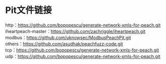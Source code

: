 # Pit文件链接  
http：https://github.com/bopopescu/generate-network-xmls-for-peach.git  
iheartpeach-master：https://github.com/zachriggle/iheartpeach.git  
modbus：https://github.com/uknowsec/ModbusPeachPit.git  
others：https://github.com/asudhak/peachfuzz-code.git  
tcp：https://github.com/bopopescu/generate-network-xmls-for-peach.git  
udp：https://github.com/bopopescu/generate-network-xmls-for-peach.git
